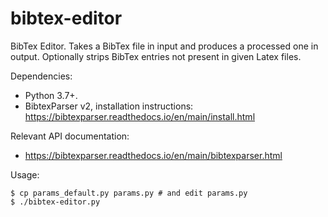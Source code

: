 # bibtex-editor
BibTex Editor. Takes a BibTex file in input and produces a processed one in output. Optionally strips BibTex entries not present in given Latex files.

Dependencies:
* Python 3.7+.
* BibtexParser v2, installation instructions: https://bibtexparser.readthedocs.io/en/main/install.html

Relevant API documentation:
* https://bibtexparser.readthedocs.io/en/main/bibtexparser.html

Usage:

```shell
$ cp params_default.py params.py # and edit params.py
$ ./bibtex-editor.py
```
